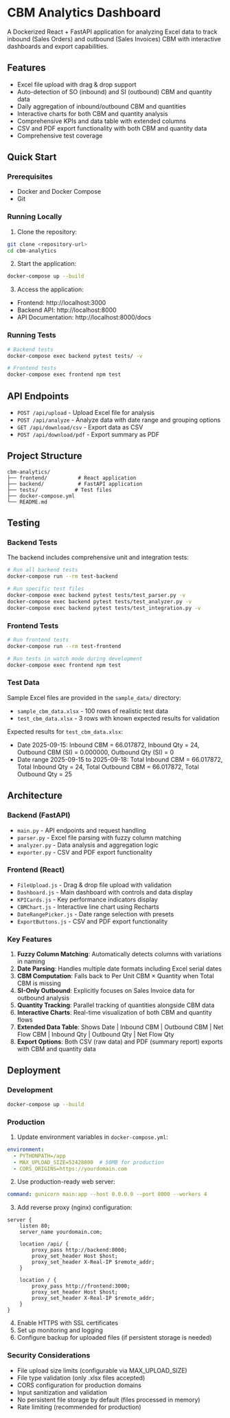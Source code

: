 # CBM Analytics Dashboard

A Dockerized React + FastAPI application for analyzing Excel data to track inbound (Sales Orders) and outbound (Sales Invoices) CBM with interactive dashboards and export capabilities.

## Features

- Excel file upload with drag & drop support
- Auto-detection of SO (inbound) and SI (outbound) CBM and quantity data
- Daily aggregation of inbound/outbound CBM and quantities
- Interactive charts for both CBM and quantity analysis
- Comprehensive KPIs and data table with extended columns
- CSV and PDF export functionality with both CBM and quantity data
- Comprehensive test coverage

## Quick Start

### Prerequisites
- Docker and Docker Compose
- Git

### Running Locally

1. Clone the repository:
```bash
git clone <repository-url>
cd cbm-analytics
```

2. Start the application:
```bash
docker-compose up --build
```

3. Access the application:
- Frontend: http://localhost:3000
- Backend API: http://localhost:8000
- API Documentation: http://localhost:8000/docs

### Running Tests

```bash
# Backend tests
docker-compose exec backend pytest tests/ -v

# Frontend tests
docker-compose exec frontend npm test
```

## API Endpoints

- `POST /api/upload` - Upload Excel file for analysis
- `POST /api/analyze` - Analyze data with date range and grouping options
- `GET /api/download/csv` - Export data as CSV
- `POST /api/download/pdf` - Export summary as PDF

## Project Structure

```
cbm-analytics/
├── frontend/          # React application
├── backend/           # FastAPI application
├── tests/            # Test files
├── docker-compose.yml
└── README.md
```

## Testing

### Backend Tests

The backend includes comprehensive unit and integration tests:

```bash
# Run all backend tests
docker-compose run --rm test-backend

# Run specific test files
docker-compose exec backend pytest tests/test_parser.py -v
docker-compose exec backend pytest tests/test_analyzer.py -v
docker-compose exec backend pytest tests/test_integration.py -v
```

### Frontend Tests

```bash
# Run frontend tests
docker-compose run --rm test-frontend

# Run tests in watch mode during development
docker-compose exec frontend npm test
```

### Test Data

Sample Excel files are provided in the `sample_data/` directory:
- `sample_cbm_data.xlsx` - 100 rows of realistic test data
- `test_cbm_data.xlsx` - 3 rows with known expected results for validation

Expected results for `test_cbm_data.xlsx`:
- Date 2025-09-15: Inbound CBM = 66.017872, Inbound Qty = 24, Outbound CBM (SI) = 0.000000, Outbound Qty (SI) = 0
- Date range 2025-09-15 to 2025-09-18: Total Inbound CBM = 66.017872, Total Inbound Qty = 24, Total Outbound CBM = 66.017872, Total Outbound Qty = 25

## Architecture

### Backend (FastAPI)
- `main.py` - API endpoints and request handling
- `parser.py` - Excel file parsing with fuzzy column matching
- `analyzer.py` - Data analysis and aggregation logic
- `exporter.py` - CSV and PDF export functionality

### Frontend (React)
- `FileUpload.js` - Drag & drop file upload with validation
- `Dashboard.js` - Main dashboard with controls and data display
- `KPICards.js` - Key performance indicators display
- `CBMChart.js` - Interactive line chart using Recharts
- `DateRangePicker.js` - Date range selection with presets
- `ExportButtons.js` - CSV and PDF export functionality

### Key Features

1. **Fuzzy Column Matching**: Automatically detects columns with variations in naming
2. **Date Parsing**: Handles multiple date formats including Excel serial dates
3. **CBM Computation**: Falls back to Per Unit CBM × Quantity when Total CBM is missing
4. **SI-Only Outbound**: Explicitly focuses on Sales Invoice data for outbound analysis
5. **Quantity Tracking**: Parallel tracking of quantities alongside CBM data
6. **Interactive Charts**: Real-time visualization of both CBM and quantity flows
7. **Extended Data Table**: Shows Date | Inbound CBM | Outbound CBM | Net Flow CBM | Inbound Qty | Outbound Qty | Net Flow Qty
8. **Export Options**: Both CSV (raw data) and PDF (summary report) exports with CBM and quantity data

## Deployment

### Development
```bash
docker-compose up --build
```

### Production

1. Update environment variables in `docker-compose.yml`:
```yaml
environment:
  - PYTHONPATH=/app
  - MAX_UPLOAD_SIZE=52428800  # 50MB for production
  - CORS_ORIGINS=https://yourdomain.com
```

2. Use production-ready web server:
```yaml
command: gunicorn main:app --host 0.0.0.0 --port 8000 --workers 4
```

3. Add reverse proxy (nginx) configuration:
```nginx
server {
    listen 80;
    server_name yourdomain.com;
    
    location /api/ {
        proxy_pass http://backend:8000;
        proxy_set_header Host $host;
        proxy_set_header X-Real-IP $remote_addr;
    }
    
    location / {
        proxy_pass http://frontend:3000;
        proxy_set_header Host $host;
        proxy_set_header X-Real-IP $remote_addr;
    }
}
```

4. Enable HTTPS with SSL certificates
5. Set up monitoring and logging
6. Configure backup for uploaded files (if persistent storage is needed)

### Security Considerations

- File upload size limits (configurable via MAX_UPLOAD_SIZE)
- File type validation (only .xlsx files accepted)
- CORS configuration for production domains
- Input sanitization and validation
- No persistent file storage by default (files processed in memory)
- Rate limiting (recommended for production)